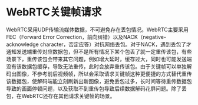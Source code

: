 # WebRTC关键帧请求

WebRTC采用UDP传输流媒体数据，不可避免存在丢包情况。WebRTC主要采用FEC（Forward Error Correction，前向纠错）以及NACK（negative-acknowledge character，否定应答）对抗网络丢包。对于NACK，遇到丢包了才通知发送端重传对应数据包，但不是所有情况下某个包丢了就一定重传该包，有些场景下，重传该包会带来其它问题，例如增大延时，缓存过大，同时也可能发送端没有该数据包缓存，导致无法重传，此时会放弃重传该包。由于关键帧可以单独解码出图像，不参考前后视频帧，所以会采取请求关键帧这种更便捷的方式替代重传该数据包，使解码端能立刻刷新出新图像，避免丢包过多，长时间等待重传数据包导致的画面停顿问题，以及获取不到重传包导致后续数据解码花屏问题。除了丢包，在WebRTC还存在其他请求关键帧的场景。
